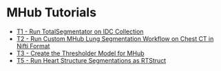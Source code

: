 # MHub Tutorials

- [T1 - Run TotalSegmentator on IDC Collection](./run_totalsegmentator_on_idc_collection/mhub_tutorial_001.md)
- [T2 - Run Custom MHub Lung Segmentation Workflow on Chest CT in Nifti Format](./run_lungmask_on_chestct_in_nifti_format/mhub_tutorial_002.md)
- [T3 - Create the Thresholder Model for MHub](./create_thresholder_model_for_mhub/mhub_tutorial_003.md)
- [T5 - Run Heart Structure Segmentations as RTStruct](./run_heart_structure_segmentation_as_rtstruct/mhub_tutorial_005.md)